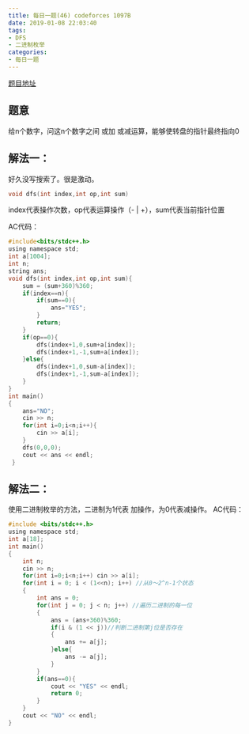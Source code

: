 ```yaml
---
title: 每日一题(46) codeforces 1097B
date: 2019-01-08 22:03:40
tags:
- DFS
- 二进制枚举
categories:
- 每日一题
---
```

[题目地址](https://codeforces.com/contest/1097/problem/B)
## 题意
给n个数字，问这n个数字之间 或加 或减运算，能够使转盘的指针最终指向0
## 解法一：
好久没写搜索了。很是激动。
```C
void dfs(int index,int op,int sum)
```
index代表操作次数，op代表运算操作（- | +），sum代表当前指针位置

AC代码：
```C
#include<bits/stdc++.h>
using namespace std;
int a[1004];
int n;
string ans;
void dfs(int index,int op,int sum){
	sum = (sum+360)%360;
	if(index==n){
		if(sum==0){
			ans="YES";
		}
		return;
	}
	if(op==0){
		dfs(index+1,0,sum+a[index]);
		dfs(index+1,-1,sum+a[index]);
	}else{
		dfs(index+1,0,sum-a[index]);
		dfs(index+1,-1,sum-a[index]);
	}
}
int main()
{
	ans="NO";
	cin >> n;
	for(int i=0;i<n;i++){
		cin >> a[i];
	}
	dfs(0,0,0);
	cout << ans << endl;
 } 
```

## 解法二：
使用二进制枚举的方法，二进制为1代表 加操作，为0代表减操作。
AC代码：
```C
#include <bits/stdc++.h>
using namespace std;
int a[18];
int main()
{
    int n;
    cin >> n;
    for(int i=0;i<n;i++) cin >> a[i];
    for(int i = 0; i < (1<<n); i++) //从0～2^n-1个状态
    {
    	int ans = 0;
        for(int j = 0; j < n; j++) //遍历二进制的每一位
        {
        	ans = (ans+360)%360;
            if(i & (1 << j))//判断二进制第j位是否存在
            {
                ans += a[j];
            }else{
            	ans -= a[j];
			}
        }
        if(ans==0){
        	cout << "YES" << endl;
        	return 0;
		}
    }
    cout << "NO" << endl;
}
```
